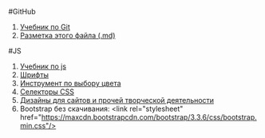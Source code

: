 #GitHub
1. [Учебник по Git](https://git-scm.com/book/ru/v2)
1. [Разметка этого файла (.md)](http://coddism.com/zametki/razmetka_readmemd_v_github)

#JS
1. [Учебник по js](https://learn.javascript.ru/)
1. [Шрифты](https://fonts.google.com/)
1. [Инструмент по выбору цвета](https://developer.mozilla.org/ru/docs/Web/CSS/CSS_Colors/Color_picker_tool)
1. [Селекторы CSS](https://developer.mozilla.org/ru/docs/Web/Guide/CSS/Getting_started/Selectors)
1. [Дизайны для сайтов и прочей творческой деятельности](https://dribbble.com)
1. Bootstrap без скачивания: \<link rel="stylesheet" href="https://maxcdn.bootstrapcdn.com/bootstrap/3.3.6/css/bootstrap.min.css"/>


